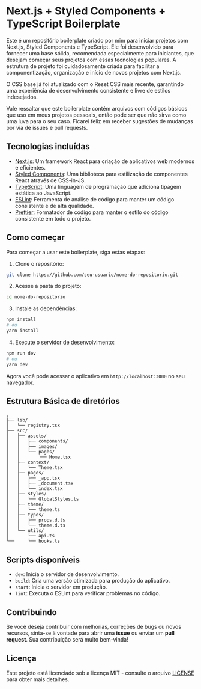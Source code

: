  # Next.js + Styled Components + TypeScript Boilerplate
 
Este é um repositório boilerplate criado por mim para iniciar projetos com Next.js, Styled Components e TypeScript. Ele foi desenvolvido para fornecer uma base sólida, recomendada especialmente para iniciantes, que desejam começar seus projetos com essas tecnologias populares. A estrutura de projeto foi cuidadosamente criada para facilitar a componentização, organização e início de novos projetos com Next.js.

O CSS base já foi atualizado com o Reset CSS mais recente, garantindo uma experiência de desenvolvimento consistente e livre de estilos indesejados.
 
Vale ressaltar que este boilerplate contém arquivos com códigos básicos que uso em meus projetos pessoais, então pode ser que não sirva como uma luva para o seu caso. Ficarei feliz em receber sugestões de mudanças por via de issues e pull requests.
 ## Tecnologias incluídas
 
 - [Next.js](https://nextjs.org/): Um framework React para criação de aplicativos web modernos e eficientes.
 - [Styled Components](https://styled-components.com/): Uma biblioteca para estilização de componentes React através de CSS-in-JS.
 - [TypeScript](https://www.typescriptlang.org/): Uma linguagem de programação que adiciona tipagem estática ao JavaScript.
 - [ESLint](https://eslint.org/): Ferramenta de análise de código para manter um código consistente e de alta qualidade.
 - [Prettier](https://prettier.io/): Formatador de código para manter o estilo do código consistente em todo o projeto.
 
 ## Como começar
 
 Para começar a usar este boilerplate, siga estas etapas:
 
 1. Clone o repositório:
 
 ```bash
 git clone https://github.com/seu-usuario/nome-do-repositorio.git
 ```
 
 2. Acesse a pasta do projeto:
 
 ```bash
 cd nome-do-repositorio
 ```
 
 3. Instale as dependências:
 
 ```bash
 npm install
 # ou
 yarn install
 ```
 
 4. Execute o servidor de desenvolvimento:
 
 ```bash
 npm run dev
 # ou
 yarn dev
 ```
 
 Agora você pode acessar o aplicativo em `http://localhost:3000` no seu navegador.
 
 ## Estrutura Básica de diretórios
 
 ```
 .
 ├── lib/
 │   └── registry.tsx
 ├── src/
 │   ├── assets/
 │   │   ├── components/
 │   │   ├── images/
 │   │   └── pages/
 │   │       └── Home.tsx
 │   ├── context/
 │   │   └── Theme.tsx
 │   ├── pages/
 │   │   ├── _app.tsx
 │   │   ├── _document.tsx
 │   │   └── index.tsx
 │   ├── styles/
 │   │   └── GlobalStyles.ts
 │   ├── theme/
 │   │   └── theme.ts
 │   ├── types/
 │   │   ├── props.d.ts
 │   │   └── theme.d.ts
 │   └── utils/
 │       └── api.ts
 └──     └── hooks.ts 
 
 ```
 
 ## Scripts disponíveis
 
 - `dev`: Inicia o servidor de desenvolvimento.
 - `build`: Cria uma versão otimizada para produção do aplicativo.
 - `start`: Inicia o servidor em produção.
 - `lint`: Executa o ESLint para verificar problemas no código.
 
 ## Contribuindo
 
 Se você deseja contribuir com melhorias, correções de bugs ou novos recursos, sinta-se à vontade para abrir uma **issue** ou enviar um **pull request**. Sua contribuição será muito bem-vinda!
 
 ## Licença
 
 Este projeto está licenciado sob a licença MIT - consulte o arquivo [LICENSE](LICENSE) para obter mais detalhes.
 